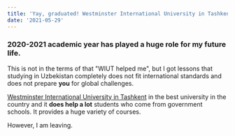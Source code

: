 ```yaml
---
title: 'Yay, graduated! Westminster International University in Tashkent. Thanks and bye bye!'
date: '2021-05-29'
---
```


### 2020-2021 academic year has played a huge role for my future life.

This is not in the terms of that "WIUT helped me", but I got lessons that studying in Uzbekistan completely does not fit international standards and does not prepare **you** for global challenges.

[Westminster International University in Tashkent](http://wiut.uz) in the best university in the country and it **does help a lot** students who come from government schools. It provides a huge variety of courses.

However, I am leaving.
